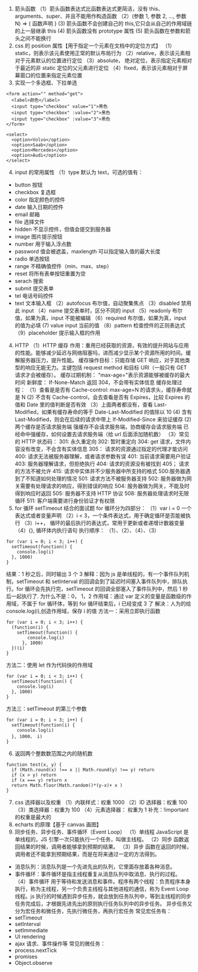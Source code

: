 1. 箭头函数
   （1）箭头函数表达式比函数表达式更简洁，没有 this、arguments、super、并且不能用作构造函数
   （2）(参数 1, 参数 2, …, 参数 N) => { 函数声明 }
   (3) 箭头函数不会创建自己的 this,它只会从自己的作用域链的上一层继承 this
   (4) 箭头函数没有 prototype 属性
   (5) 箭头函数在参数和箭头之间不能换行
2. css 的 position 属性【用于指定一个元素在文档中的定位方式】
   （1）static，则表示该元素使用正常的默认布局行为
   （2）relative，表示该元素相对于元素默认的位置进行定位
   （3）absolute， 绝对定位，表示指定元素相对于最近的非 static 定位的父元素进行定位
   （4）fixed，表示该元素相对于屏幕窗口的位置来指定元素位置
3. 实现一个多选框、下拉单选

```
<form action="" method="get">
  <label>颜色</label>
  <input type="checkbox" value="1">黑色
  <input type="checkbox" :value="2">黑色
  <input type="checkbox" :value="3">黑色
</form>
```

```
<select>
  <option>Volvo</option>
  <option>Saab</option>
  <option>Mercedes</option>
  <option>Audi</option>
</select>
```

4. input 的常用属性
   （1）type 默认为 text，可选的值有：

-   button 按钮
-   checkbox 复选框
-   color 指定颜色的控件
-   date 输入日期的控件
-   email 邮箱
-   file 选择文件
-   hidden 不显示控件，但值会提交到服务器
-   image 图片提示按钮
-   number 用于输入浮点数
-   password 值会被遮盖，maxlength 可以指定输入值的最大长度
-   radio 单选按钮
-   range 不精确值控件（min、max、step）
-   reset 将所有表单按钮重置为空
-   serach 搜索
-   submit 提交表单
-   tel 电话号码控件
-   text 文本输入框
    （2）autofocus 布尔值，自动聚集焦点
    （3）disabled 禁用此 input
    （4）name 提交表单时，区分不同的 input
    （5）readonly 布尔值，如果为真，input 不能被编辑
    （6）required 布尔值，如果为真，input 的值为必填
    (7) value input 当前的值
    （8）pattern 检查控件的正则表达式
    （9）placeholder 提示输入框的作用

4. HTTP
   （1）HTTP 缓存
   作用：重用已经获取的资源，有效的提升网站与应用的性能。能够减少延迟与网络阻塞吗，进而减少显示某个资源所用的时间。缓解服务器压力，提升性能。
   缓存操作目标：只能存储 GET 响应，对于其他类型的响应无能无力。主键包括 request method 和目标 URI（一般只有 GET 请求才会被缓存）。
   缓存过期机制：
   "max-age=<seconds>"表示资源能够被缓存的最大时间
   新鲜度：
   If-None-Match 返回 304，不会带有实体信息
   缓存处理过程：
   （1）查看是是否有 Cache-control: max-age=N 的请求头，缓存寿命就是 N
   (2) 不含有 Cache-control，会去查看是否有 Expires，比较 Expires 的值和 Date 里的值判断是否有效
   （3）上面两者都没有，查看 Last-Modified，如果有缓存寿命的等于 Date-Last-Modified 的值除以 10
   (4) 含有 Last-Modified，则会在后续的请求中带上 If-Modified-Since 来验证缓存
   (2) 两个缓存是否请求服务端
   强缓存不会请求服务端，协商缓存会请求服务端
   已经命中强缓存，如何设置去请求服务端（给 url 后面添加随机数）
   （3）常见的 HTTP 状态码：
   301: 永久重定向
   302: 暂时重定向
   304: get 请求，文件内容没有改变，不会含有实体信息
   305： 请求的资源通过指定的代理才能访问
   400: 请求无法被服务器理解，或者请求参数有误
   401: 当前请求需要用户验证
   403: 服务器理解请求，但拒绝执行
   404: 请求的资源没有被找到
   405； 请求的方法不被允许
   415: 请求中实体并不少服务器中所支持的格式
   500:服务器遇到了不知道如何处理的情况
   501: 请求方法不被服务器支持
   502: 服务器做为网关需要有处理请求的响应，得到错误的响应
   504: 服务器做为网关，不能及时得到响应时返回
   505: 服务器不支持 HTTP 协议
   508: 服务器处理请求时无限循环
   511: 客户端需要进行身份验证才有权限
5. for 循环 setTimeout 结合的面试题
   for 循环分为四部分：
   （1）var i = 0 一个表达式或者变量声明
   （2）i < 3，一个条件表达式，用于确定循环是否能被执行
   （3）i++， 循环的最后执行的表达式，常用于更新或者递增计数器变量
   （4）{}, 循环体内执行语句
   执行顺序： （1）、（2）、（4）、（3）

```
for (var i = 0; i < 3; i++) {
  setTimeout(function() {
    console.log(i)
  }, 1000)
}
```

结果：1 秒之后，同时输出 3 个 3
解释：因为 js 是单线程的，有一个事件队列机制，setTimeout 和 setInterval 的回调会到了延迟时间塞入事件队列中，排队执行。for 循环会先执行完，setTimeout 的回调全部塞入了事件队列中，然后 1 秒后一起执行了.
为什么不是：0， 1，2
作用域：通过 var 定义的变量是函数级的作用域，不属于 for 循环体，等到 for 循环结束后，i 已经变成 3 了
解决：人为的给 console.log(i),创造作用域，保存 i 的值
方法一：采用立即执行函数

```
for (var i = 0; i < 3; i++) {
  (function(i) {
    setTimeout(function() {
        console.log(i)
      }, 1000)
  })(i)
}
```

方法二：使用 let 作为代码快的作用域

```
for (var i = 0; i < 3; i++) {
  setTimeout(function() {
    console.log(i)
  }, 1000)
}
```

方法三：setTimeout 的第三个参数

```
for (var i = 0; i < 3; i++) {
  setTimeout(function(i) {
    console.log(i)
  }, 1000， i)
}
```

6. 返回两个整数数范围之内的随机数

```
function test(x, y) {
  if (Math.round(x) !== x || Math.round(y) !== y) return
  if (x > y) return
  if (x === y) return x
  return Math.floor(Math.random()*(y-x)+ x )
}
```

7. css 选择器以及权重
   （1）内联样式：权重 1000
   （2）ID 选择器：权重 100
   （3）类选择器：权重为 100
   （4）元素选择器： 权重为 1
   补充：!important 的权重是最大的
8. echarts 的原理【基于 canvas 画图】
9. 同步任务、异步任务、事件循环（Event Loop）
   （1）单线程
   JavaScript 是单线程的，JS 引擎一次只能执行一个任务，叫做主线程。
   （2）同步
   函数返回结果的时候，调用者能够拿到预期的结果。
   （3）异步
   函数在返回的时候，调用者还不能拿到预期结果，而是在将来通过一定的方法得到。

-   消息队列：消息队列是一个先进先出的队列，它里面存放着各种消息。
-   事件循环：事件循环是指主线程重复从消息队列中取消息、执行的过程。
    （4）事件循环
    用于等待和发送消息和事件。程序有两个线程：负责程序本身执行，称为主线程，另一个负责主线程与其他进程的通信，称为 Event Loop 线程。js 执行的时候遇到异步任务，就会放到任务队列中，等到主线程的同步任务完成后，才根据先进先出的原则执行任务队列中的异步任务。
    异步任务又分为宏任务和微任务，先执行微任务，再执行宏任务
    常见宏任务有：
-   setTimeout
-   setInterval
-   setImmediate
-   UI rendering
-   ajax 请求、事件操作等
    常见的微任务：
-   process.nextTick
-   promises
-   Object.observe
